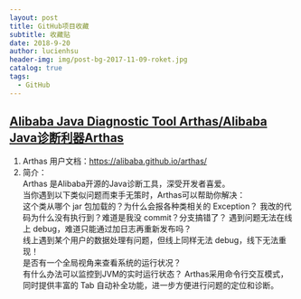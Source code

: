 ```yaml
---
layout: post
title: GitHub项目收藏
subtitle: 收藏贴
date: 2018-9-20
author: lucienhsu
header-img: img/post-bg-2017-11-09-roket.jpg
catalog: true
tags:
  - GitHub
---
```



## [Alibaba Java Diagnostic Tool Arthas/Alibaba Java诊断利器Arthas](https://github.com/alibaba/arthas)  
1. Arthas 用户文档：https://alibaba.github.io/arthas/  
2. 简介：  
Arthas 是Alibaba开源的Java诊断工具，深受开发者喜爱。  
当你遇到以下类似问题而束手无策时，Arthas可以帮助你解决：  
这个类从哪个 jar 包加载的？为什么会报各种类相关的 Exception？ 
我改的代码为什么没有执行到？难道是我没 commit？分支搞错了？ 
遇到问题无法在线上 debug，难道只能通过加日志再重新发布吗？  
线上遇到某个用户的数据处理有问题，但线上同样无法 debug，线下无法重现！  
是否有一个全局视角来查看系统的运行状况？  
有什么办法可以监控到JVM的实时运行状态？ 
Arthas采用命令行交互模式，同时提供丰富的 Tab 自动补全功能，进一步方便进行问题的定位和诊断。 